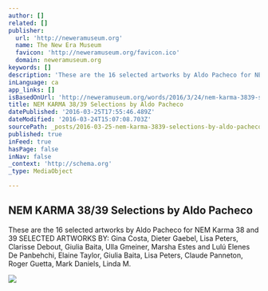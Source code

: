 ```yaml
---
author: []
related: []
publisher:
  url: 'http://neweramuseum.org'
  name: The New Era Museum
  favicon: 'http://neweramuseum.org/favicon.ico'
  domain: neweramuseum.org
keywords: []
description: 'These are the 16 selected artworks by Aldo Pacheco for NEM Karma 38 and 39 SELECTED ARTWORKS BY: Gina Costa, Dieter Gaebel, Lisa Peters, Clarisse Debout, Giulia Baita, Ulla Gmeiner, Marsha Estes and Lulú Elenes De Panbehchi, Elaine Taylor, Giulia Baita, Lisa Peters, Claude Panneton, Roger Guetta, Mark Daniels, Linda M.'
inLanguage: ca
app_links: []
isBasedOnUrl: 'http://neweramuseum.org/words/2016/3/24/nem-karma-3839-selections-by-aldo-pacheco'
title: NEM KARMA 38/39 Selections by Aldo Pacheco
datePublished: '2016-03-25T17:55:46.489Z'
dateModified: '2016-03-24T15:07:08.703Z'
sourcePath: _posts/2016-03-25-nem-karma-3839-selections-by-aldo-pacheco.md
published: true
inFeed: true
hasPage: false
inNav: false
_context: 'http://schema.org'
_type: MediaObject

---
```

<article style=""><h1>NEM KARMA 38/39 Selections by Aldo Pacheco</h1><p>These are the 16 selected artworks by Aldo Pacheco for NEM Karma 38 and 39 SELECTED ARTWORKS BY: Gina Costa, Dieter Gaebel, Lisa Peters, Clarisse Debout, Giulia Baita, Ulla Gmeiner, Marsha Estes and Lulú Elenes De Panbehchi, Elaine Taylor, Giulia Baita, Lisa Peters, Claude Panneton, Roger Guetta, Mark Daniels, Linda M.</p><img src="http://static1.squarespace.com/static/50e5b834e4b0837383d7bb18/50e5b834e4b0837383d7bb1f/56f4015b9063409430564997/1458831995404/Untitled.jpg?format=1000w" /></article>